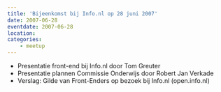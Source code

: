 ```yaml
---
title: 'Bijeenkomst bij Info.nl op 28 juni 2007'
date: 2007-06-28
eventdate: 2007-06-28
location:
categories:
    - meetup
---
```

- Presentatie front-end bij Info.nl door Tom Greuter
- Presentatie plannen Commissie Onderwijs door Robert Jan Verkade
- Verslag: Gilde van Front-Enders op bezoek bij Info.nl (open.info.nl)
